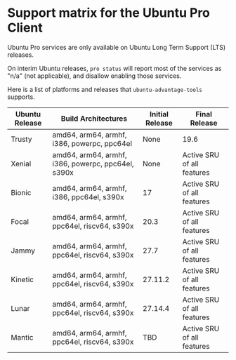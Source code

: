 # Support matrix for the Ubuntu Pro Client

Ubuntu Pro services are only available on Ubuntu Long Term Support (LTS)
releases.

On interim Ubuntu releases, `pro status` will report most of the services as
"n/a" (not applicable), and disallow enabling those services.

Here is a list of platforms and releases that `ubuntu-advantage-tools` supports.

| Ubuntu Release | Build Architectures                                | Initial Release | Final Release              |
| -------------- | -------------------------------------------------- | --------------- | -------------------------- |
| Trusty         | amd64, arm64, armhf, i386, powerpc, ppc64el        | None            | 19.6                       |
| Xenial         | amd64, arm64, armhf, i386, powerpc, ppc64el, s390x | None            | Active SRU of all features |
| Bionic         | amd64, arm64, armhf, i386, ppc64el, s390x          | 17              | Active SRU of all features |
| Focal          | amd64, arm64, armhf, ppc64el, riscv64, s390x       | 20.3            | Active SRU of all features |
| Jammy          | amd64, arm64, armhf, ppc64el, riscv64, s390x       | 27.7            | Active SRU of all features |
| Kinetic        | amd64, arm64, armhf, ppc64el, riscv64, s390x       | 27.11.2         | Active SRU of all features |
| Lunar          | amd64, arm64, armhf, ppc64el, riscv64, s390x       | 27.14.4         | Active SRU of all features |
| Mantic         | amd64, arm64, armhf, ppc64el, riscv64, s390x       | TBD             | Active SRU of all features |
